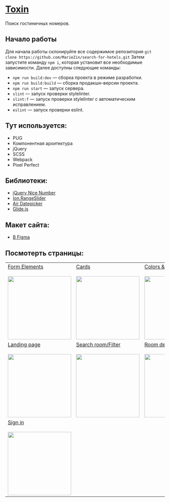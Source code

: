 # [Toxin](https://zinmari.github.io/search-for-hotels/)

Поиск гостиничных номеров.

## Начало работы

Для начала работы склонируйте все содержимое репозитория `git clone https://github.com/MarieZin/search-for-hotels.git` Затем запустите команду `npm i`, которая установит все необходимые зависимости. Далее доступны следующие команды:

- `npm run build:dev` — сборка проекта в режиме разработки.
- `npm run build:build` — сборка продакшн-версии проекта.
- `npm run start` — запуск сервера.
- `slint` — запуск проверки stylelinter.
- `slint:f` — запуск проверки stylelinter с автоматическим исправлением.
- `eslint` — запуск проверки eslint.

## Тут используется:

- PUG
- Компонентная архитектура
- jQuery
- SCSS
- Webpack
- Pixel Perfect

## Библиотеки:

- [jQuery Nice Number](https://www.npmjs.com/package/jquery.nice-number)
- [Ion.RangeSlider](http://ionden.com/a/plugins/ion.rangeslider/index.html)
- [Air Datepicker](https://air-datepicker.com/ru)
- [Glide.js](https://glidejs.com/)

## Макет сайта:

- [В Figma](https://www.figma.com/design/7W5R6uxAk0vCVzFZcPVegk/Untitled?t=UA9JdK1Lq5xzQqtc-0)

## Посмотерть страницы:

<table>
    <tr valign="top">
        <td>
            <a href='https://zinmari.github.io/search-for-hotels/form-elements.html'>Form Elements</a><br><br>
            <img src='./pixel-perfect/form-elements.jpg' width='200'>
        </td>
        <td>
            <a href='https://zinmari.github.io/search-for-hotels/cards.html'>Cards</a><br><br>
            <img src='./pixel-perfect/cards.jpg' width='200'>
        </td>
        <td>
            <a href='https://zinmari.github.io/search-for-hotels/colors-type.html'>Colors & Type</a><br><br>
            <img src='./pixel-perfect/colors-type.jpg' width='200'>
        </td>
        <td>
            <a href='https://zinmari.github.io/search-for-hotels/headers-footers.html'>Headers & Footers</a><br><br>
            <img src='./pixel-perfect/headers-footers.jpg' width='200'>
        </td>
    </tr>
    <tr valign="top">
        <td>
            <a href='https://zinmari.github.io/search-for-hotels/index.html'>Landing page</a><br><br>
            <img src='./pixel-perfect/landing-page.jpg' width='200'>
        </td>
        <td>
            <a href='https://zinmari.github.io/search-for-hotels/search-room.html'>Search room/Filter</a><br><br>
            <img src='./pixel-perfect/search-room-filter.jpg' width='200'>
        </td>
        <td>
            <a href='https://zinmari.github.io/search-for-hotels/room-details.html'>Room details</a><br><br>
            <img src='./pixel-perfect/room-details.jpg' width='200'>
        </td>
        <td>
            <a href='https://zinmari.github.io/search-for-hotels/user-registration.html'>Registration</a><br><br>
            <img src='./pixel-perfect/registration.jpg' width='200'>
        </td>
    </tr>
    <tr valign="top">
        <td>
            <a href='https://zinmari.github.io/search-for-hotels/user-login.html'>Sign in</a><br><br>
            <img src='./pixel-perfect/sign-in.jpg' width='200'>
        </td>
    </tr>
</table>
